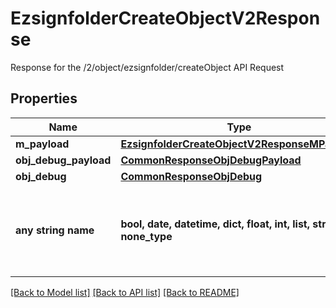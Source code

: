 # EzsignfolderCreateObjectV2Response

Response for the /2/object/ezsignfolder/createObject API Request

## Properties
Name | Type | Description | Notes
------------ | ------------- | ------------- | -------------
**m_payload** | [**EzsignfolderCreateObjectV2ResponseMPayload**](EzsignfolderCreateObjectV2ResponseMPayload.md) |  | 
**obj_debug_payload** | [**CommonResponseObjDebugPayload**](CommonResponseObjDebugPayload.md) |  | [optional] 
**obj_debug** | [**CommonResponseObjDebug**](CommonResponseObjDebug.md) |  | [optional] 
**any string name** | **bool, date, datetime, dict, float, int, list, str, none_type** | any string name can be used but the value must be the correct type | [optional]

[[Back to Model list]](../README.md#documentation-for-models) [[Back to API list]](../README.md#documentation-for-api-endpoints) [[Back to README]](../README.md)


